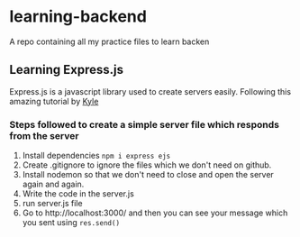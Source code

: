 # learning-backend

A repo containing all my practice files to learn backen

## Learning Express.js

Express.js is a javascript library used to create servers easily.
Following this amazing tutorial by [Kyle](https://www.youtube.com/watch?v=SccSCuHhOw0)

### Steps followed to create a simple server file which responds from the server

1. Install dependencies
   `npm i express ejs`
2. Create .gitignore to ignore the files which we don't need on github.
3. Install nodemon so that we don't need to close and open the server again and again.
4. Write the code in the server.js
5. run server.js file
6. Go to http://localhost:3000/ and then you can see your message which you sent using `res.send()`
